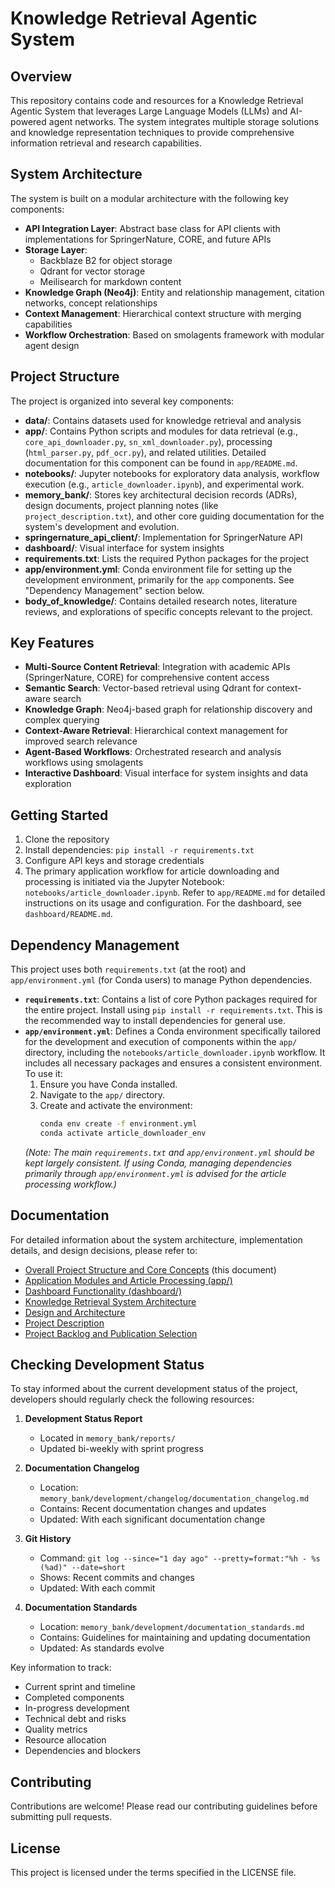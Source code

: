 # Knowledge Retrieval Agentic System

## Overview

This repository contains code and resources for a Knowledge Retrieval Agentic System that leverages Large Language Models (LLMs) and AI-powered agent networks. The system integrates multiple storage solutions and knowledge representation techniques to provide comprehensive information retrieval and research capabilities.

## System Architecture

The system is built on a modular architecture with the following key components:

- **API Integration Layer**: Abstract base class for API clients with implementations for SpringerNature, CORE, and future APIs
- **Storage Layer**: 
  - Backblaze B2 for object storage
  - Qdrant for vector storage
  - Meilisearch for markdown content
- **Knowledge Graph (Neo4j)**: Entity and relationship management, citation networks, concept relationships
- **Context Management**: Hierarchical context structure with merging capabilities
- **Workflow Orchestration**: Based on smolagents framework with modular agent design

## Project Structure

The project is organized into several key components:

- **data/**: Contains datasets used for knowledge retrieval and analysis
- **app/**: Contains Python scripts and modules for data retrieval (e.g., `core_api_downloader.py`, `sn_xml_downloader.py`), processing (`html_parser.py`, `pdf_ocr.py`), and related utilities. Detailed documentation for this component can be found in `app/README.md`.
- **notebooks/**: Jupyter notebooks for exploratory data analysis, workflow execution (e.g., `article_downloader.ipynb`), and experimental work.
- **memory_bank/**: Stores key architectural decision records (ADRs), design documents, project planning notes (like `project_description.txt`), and other core guiding documentation for the system's development and evolution.
- **springernature_api_client/**: Implementation for SpringerNature API
- **dashboard/**: Visual interface for system insights
- **requirements.txt**: Lists the required Python packages for the project
- **app/environment.yml**: Conda environment file for setting up the development environment, primarily for the `app` components. See "Dependency Management" section below.
- **body_of_knowledge/**: Contains detailed research notes, literature reviews, and explorations of specific concepts relevant to the project.

## Key Features

- **Multi-Source Content Retrieval**: Integration with academic APIs (SpringerNature, CORE) for comprehensive content access
- **Semantic Search**: Vector-based retrieval using Qdrant for context-aware search
- **Knowledge Graph**: Neo4j-based graph for relationship discovery and complex querying
- **Context-Aware Retrieval**: Hierarchical context management for improved search relevance
- **Agent-Based Workflows**: Orchestrated research and analysis workflows using smolagents
- **Interactive Dashboard**: Visual interface for system insights and data exploration

## Getting Started

1. Clone the repository
2. Install dependencies: `pip install -r requirements.txt`
3. Configure API keys and storage credentials
4. The primary application workflow for article downloading and processing is initiated via the Jupyter Notebook: `notebooks/article_downloader.ipynb`. Refer to `app/README.md` for detailed instructions on its usage and configuration. For the dashboard, see `dashboard/README.md`.

## Dependency Management

This project uses both `requirements.txt` (at the root) and `app/environment.yml` (for Conda users) to manage Python dependencies.

*   **`requirements.txt`**: Contains a list of core Python packages required for the entire project. Install using `pip install -r requirements.txt`. This is the recommended way to install dependencies for general use.
*   **`app/environment.yml`**: Defines a Conda environment specifically tailored for the development and execution of components within the `app/` directory, including the `notebooks/article_downloader.ipynb` workflow. It includes all necessary packages and ensures a consistent environment. To use it:
    1.  Ensure you have Conda installed.
    2.  Navigate to the `app/` directory.
    3.  Create and activate the environment:
        ```bash
        conda env create -f environment.yml
        conda activate article_downloader_env 
        ```
    *(Note: The main `requirements.txt` and `app/environment.yml` should be kept largely consistent. If using Conda, managing dependencies primarily through `app/environment.yml` is advised for the article processing workflow.)*

## Documentation

For detailed information about the system architecture, implementation details, and design decisions, please refer to:

- [Overall Project Structure and Core Concepts](README.md) (this document)
- [Application Modules and Article Processing (app/)](app/README.md)
- [Dashboard Functionality (dashboard/)](dashboard/README.md)
- [Knowledge Retrieval System Architecture](memory_bank/2024-04-20_knowledge_retrieval_system_architecture.md)
- [Design and Architecture](memory_bank/design_and_architecture.txt)
- [Project Description](memory_bank/project_description.txt)
- [Project Backlog and Publication Selection](memory_bank/project_management/backlog.md)

## Checking Development Status

To stay informed about the current development status of the project, developers should regularly check the following resources:

1. **Development Status Report**
   - Located in `memory_bank/reports/`
   - Updated bi-weekly with sprint progress

2. **Documentation Changelog**
   - Location: `memory_bank/development/changelog/documentation_changelog.md`
   - Contains: Recent documentation changes and updates
   - Updated: With each significant documentation change

3. **Git History**
   - Command: `git log --since="1 day ago" --pretty=format:"%h - %s (%ad)" --date=short`
   - Shows: Recent commits and changes
   - Updated: With each commit

4. **Documentation Standards**
   - Location: `memory_bank/development/documentation_standards.md`
   - Contains: Guidelines for maintaining and updating documentation
   - Updated: As standards evolve

Key information to track:
- Current sprint and timeline
- Completed components
- In-progress development
- Technical debt and risks
- Quality metrics
- Resource allocation
- Dependencies and blockers

## Contributing

Contributions are welcome! Please read our contributing guidelines before submitting pull requests.

## License

This project is licensed under the terms specified in the LICENSE file.
